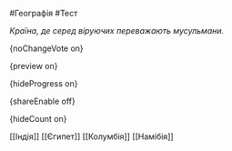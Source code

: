 #Географія #Тест

*Країна, де серед віруючих переважають мусульмани.*

{noChangeVote on}

{preview on}

{hideProgress on}

{shareEnable off}

{hideCount on}

[[Індія]]
[[Єгипет]]
[[Колумбія]]
[[Намібія]]
